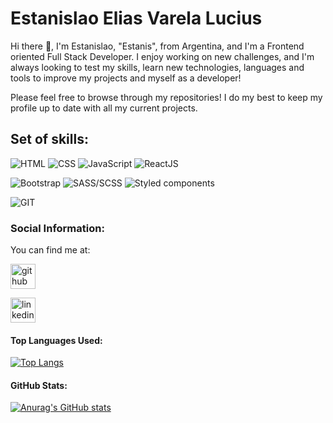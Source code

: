# Estanislao Elias Varela Lucius
Hi there 👋, I'm Estanislao, "Estanis", from Argentina, and I'm a Frontend oriented Full Stack Developer. I enjoy working on new challenges, and I'm always looking to test my skills, learn new technologies, languages and tools to improve my projects and myself as a developer!

Please feel free to browse through my repositories! I do my best to keep my profile up to date with all my current projects.

## Set of skills:

![HTML](https://img.shields.io/badge/HTML-E34F26?style=for-the-badge&logo=html5&logoColor=white&labelColor=101010)
![CSS](https://img.shields.io/badge/CSS-1572B6?style=for-the-badge&logo=css3&logoColor=white&labelColor=101010)
![JavaScript](https://img.shields.io/badge/JavaScript-F7DF1E?style=for-the-badge&logo=javascript&logoColor=white&labelColor=101010)
![ReactJS](https://img.shields.io/badge/REACT-61DAFB?style=for-the-badge&logo=react&logoColor=white&labelColor=101010)

![Bootstrap](https://img.shields.io/badge/Bootstrap-7952B3?style=for-the-badge&logo=bootstrap&logoColor=white&labelColor=101010)
![SASS/SCSS](https://img.shields.io/badge/SASS/SCSS-CC6699?style=for-the-badge&logo=sass&logoColor=white&labelColor=101010)
![Styled components](https://img.shields.io/badge/StyledComponents-DB7093?style=for-the-badge&logo=styled-components&logoColor=white&labelColor=101010)



![GIT](https://img.shields.io/badge/GIT-F05032?style=for-the-badge&logo=git&logoColor=white&labelColor=101010)


### Social Information:
You can find me at:

[<img src='https://img.shields.io/badge/GitHub-181717?style=for-the-badge&logo=github&logoColor=white&labelColor=101010' alt='github' height=40rem>](https://github.com/EstanisEVL)

[<img src='https://img.shields.io/badge/LinkedIn-0A66C2?style=for-the-badge&logo=linkedin&logoColor=white&labelColor=101010' alt='linkedin' height=40rem>](https://www.linkedin.com/in/estanislao-elias-varela-lucius-developer/)  

#### Top Languages Used:
[![Top Langs](https://github-readme-stats.vercel.app/api/top-langs/?username=EstanisEVL&theme=dark)](https://github.com/anuraghazra/github-readme-stats)

#### GitHub Stats:
[![Anurag's GitHub stats](https://github-readme-stats.vercel.app/api?username=EstanisEVL&theme=dark)](https://github.com/anuraghazra/github-readme-stats)
